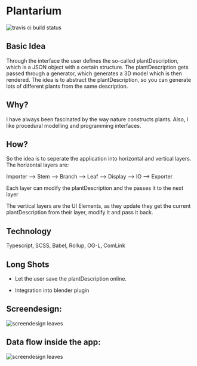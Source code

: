 # Plantarium

![travis ci build status](https://api.travis-ci.com/jim-fx/plantarium.svg?branch=master)

## Basic Idea

Through the interface the user defines the so-called plantDescription, which is a JSON object with a certain structure. The plantDescription gets passed through a generator, which generates a 3D model which is then rendered.
The idea is to abstract the plantDescription, so you can generate lots of different plants from the same description.

## Why?

I have always been fascinated by the way nature constructs plants. Also, I like procedural modelling and programming interfaces.

## How?

So the idea is to seperate the application into horizontal and vertical layers. The horizontal layers are:

Importer --> Stem --> Branch --> Leaf --> Display --> IO --> Exporter

Each layer can modify the plantDescription and the passes it to the next layer

The vertical layers are the UI Elements, as they update they get the current plantDescription from their layer, modify it and pass it back.

## Technology

Typescript, SCSS, Babel, Rollup, OG-L, ComLink

## Long Shots

- Let the user save the plantDescription online.

- Integration into blender plugin

## Screendesign:

![screendesign leaves](https://raw.githubusercontent.com/jim-fx/plantarium/master/design/screendesign/leaves.jpg)

## Data flow inside the app:

![screendesign leaves](https://raw.githubusercontent.com/jim-fx/plantarium/master/design/screendesign/data%20flow%20through%20stages.jpg)
